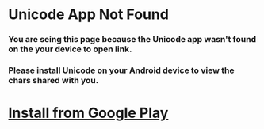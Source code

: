# Unicode App Not Found

### You are seing this page because the Unicode app wasn't found on the your device to open link.

### Please install Unicode on your Android device to view the chars shared with you.

# [Install from Google Play](https://play.google.com/store/apps/details?id=vadiole.unicode)

